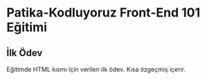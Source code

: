 # Patika-Kodluyoruz Front-End 101 Eğitimi

## İlk Ödev

Eğitimde HTML kısmı için verilen ilk ödev. Kısa özgeçmiş içerir.